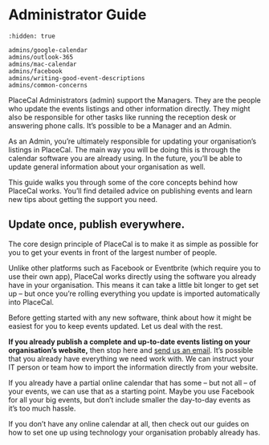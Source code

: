 # Administrator Guide

```{toctree}
:hidden: true

admins/google-calendar
admins/outlook-365
admins/mac-calendar
admins/facebook
admins/writing-good-event-descriptions
admins/common-concerns
```

PlaceCal Administrators (admin) support the Managers. They are the
people who update the events listings and other information directly.
They might also be responsible for other tasks like running the
reception desk or answering phone calls. It’s possible to be a Manager
and an Admin.

As an Admin, you’re ultimately responsible for updating your
organisation’s listings in PlaceCal. The main way you will be doing this
is through the calendar software you are already using. In the future,
you’ll be able to update general information about your organisation as
well.

This guide walks you through some of the core concepts behind how
PlaceCal works. You’ll find detailed advice on publishing events and
learn new tips about getting the support you need.

## Update once, publish everywhere.

The core design principle of PlaceCal is to make it as simple as
possible for you to get your events in front of the largest number of
people.

Unlike other platforms such as Facebook or Eventbrite (which require you
to use their own app), PlaceCal works directly using the software you
already have in your organisation. This means it can take a little bit
longer to get set up – but once you’re rolling everything you update is
imported automatically into PlaceCal.

Before getting started with any new software, think about how it might
be easiest for you to keep events updated. Let us deal with the rest.

**If you already publish a complete and up-to-date events listing on
your organisation’s website,** then stop here and [send us an
email](mailto:support@placecal.org). It’s possible that you already
have everything we need work with. We can instruct your IT person or
team how to import the information directly from your website.

If you already have a partial online calendar that has some – but not
all – of your events, we can use that as a starting point. Maybe you use
Facebook for all your big events, but don’t include smaller the
day-to-day events as it’s too much hassle.

If you don’t have any online calendar at all, then check out our guides
on how to set one up using technology your organisation probably already
has.
